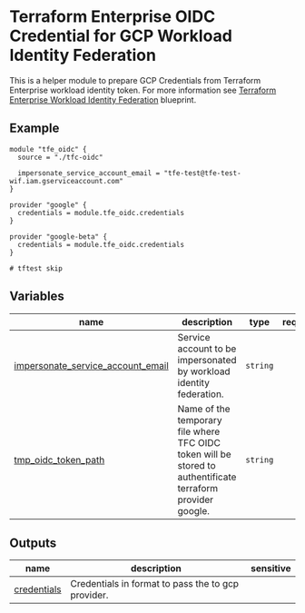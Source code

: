 # Terraform Enterprise OIDC Credential for GCP Workload Identity Federation

This is a helper module to prepare GCP Credentials from Terraform Enterprise workload identity token. For more information see [Terraform Enterprise Workload Identity Federation](../) blueprint.

## Example
```hcl
module "tfe_oidc" {
  source = "./tfc-oidc"

  impersonate_service_account_email = "tfe-test@tfe-test-wif.iam.gserviceaccount.com"
}

provider "google" {
  credentials = module.tfe_oidc.credentials
}

provider "google-beta" {
  credentials = module.tfe_oidc.credentials
}

# tftest skip
```
<!-- BEGIN TFDOC -->

## Variables

| name | description | type | required | default |
|---|---|:---:|:---:|:---:|
| [impersonate_service_account_email](variables.tf#L17) | Service account to be impersonated by workload identity federation. | <code>string</code> | ✓ |  |
| [tmp_oidc_token_path](variables.tf#L22) | Name of the temporary file where TFC OIDC token will be stored to authentificate terraform provider google. | <code>string</code> |  | <code>&#34;.oidc_token&#34;</code> |

## Outputs

| name | description | sensitive |
|---|---|:---:|
| [credentials](outputs.tf#L17) | Credentials in format to pass the to gcp provider. |  |

<!-- END TFDOC -->
